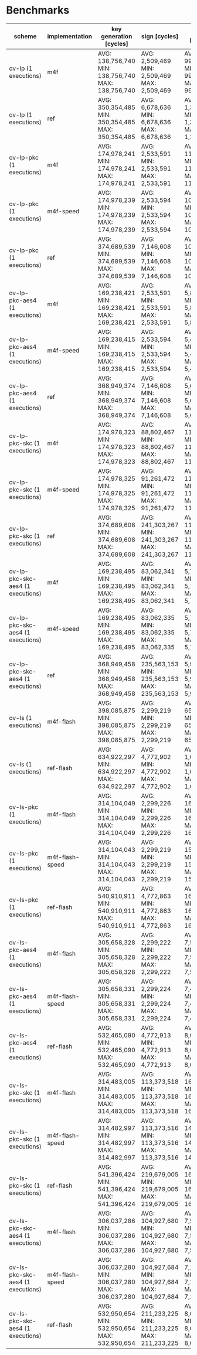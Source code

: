 # Benchmarks

| scheme | implementation | key generation [cycles] | sign [cycles] | verify [cycles] |
| ------ | -------------- | ----------------------- | ------------- | --------------- |
| ov-Ip (1 executions) | m4f | AVG: 138,756,740 <br /> MIN: 138,756,740 <br /> MAX: 138,756,740 | AVG: 2,509,469 <br /> MIN: 2,509,469 <br /> MAX: 2,509,469 | AVG: 998,985 <br /> MIN: 998,985 <br /> MAX: 998,985 |
| ov-Ip (1 executions) | ref | AVG: 350,354,485 <br /> MIN: 350,354,485 <br /> MAX: 350,354,485 | AVG: 6,678,636 <br /> MIN: 6,678,636 <br /> MAX: 6,678,636 | AVG: 1,303,273 <br /> MIN: 1,303,273 <br /> MAX: 1,303,273 |
| ov-Ip-pkc (1 executions) | m4f | AVG: 174,978,241 <br /> MIN: 174,978,241 <br /> MAX: 174,978,241 | AVG: 2,533,591 <br /> MIN: 2,533,591 <br /> MAX: 2,533,591 | AVG: 11,552,193 <br /> MIN: 11,552,193 <br /> MAX: 11,552,193 |
| ov-Ip-pkc (1 executions) | m4f-speed | AVG: 174,978,239 <br /> MIN: 174,978,239 <br /> MAX: 174,978,239 | AVG: 2,533,594 <br /> MIN: 2,533,594 <br /> MAX: 2,533,594 | AVG: 10,720,395 <br /> MIN: 10,720,395 <br /> MAX: 10,720,395 |
| ov-Ip-pkc (1 executions) | ref | AVG: 374,689,539 <br /> MIN: 374,689,539 <br /> MAX: 374,689,539 | AVG: 7,146,608 <br /> MIN: 7,146,608 <br /> MAX: 7,146,608 | AVG: 10,947,347 <br /> MIN: 10,947,347 <br /> MAX: 10,947,347 |
| ov-Ip-pkc-aes4 (1 executions) | m4f | AVG: 169,238,421 <br /> MIN: 169,238,421 <br /> MAX: 169,238,421 | AVG: 2,533,591 <br /> MIN: 2,533,591 <br /> MAX: 2,533,591 | AVG: 5,805,036 <br /> MIN: 5,805,036 <br /> MAX: 5,805,036 |
| ov-Ip-pkc-aes4 (1 executions) | m4f-speed | AVG: 169,238,415 <br /> MIN: 169,238,415 <br /> MAX: 169,238,415 | AVG: 2,533,594 <br /> MIN: 2,533,594 <br /> MAX: 2,533,594 | AVG: 5,420,706 <br /> MIN: 5,420,706 <br /> MAX: 5,420,706 |
| ov-Ip-pkc-aes4 (1 executions) | ref | AVG: 368,949,374 <br /> MIN: 368,949,374 <br /> MAX: 368,949,374 | AVG: 7,146,608 <br /> MIN: 7,146,608 <br /> MAX: 7,146,608 | AVG: 5,647,661 <br /> MIN: 5,647,661 <br /> MAX: 5,647,661 |
| ov-Ip-pkc-skc (1 executions) | m4f | AVG: 174,978,323 <br /> MIN: 174,978,323 <br /> MAX: 174,978,323 | AVG: 88,802,467 <br /> MIN: 88,802,467 <br /> MAX: 88,802,467 | AVG: 11,542,031 <br /> MIN: 11,542,031 <br /> MAX: 11,542,031 |
| ov-Ip-pkc-skc (1 executions) | m4f-speed | AVG: 174,978,325 <br /> MIN: 174,978,325 <br /> MAX: 174,978,325 | AVG: 91,261,472 <br /> MIN: 91,261,472 <br /> MAX: 91,261,472 | AVG: 11,434,554 <br /> MIN: 11,434,554 <br /> MAX: 11,434,554 |
| ov-Ip-pkc-skc (1 executions) | ref | AVG: 374,689,608 <br /> MIN: 374,689,608 <br /> MAX: 374,689,608 | AVG: 241,303,267 <br /> MIN: 241,303,267 <br /> MAX: 241,303,267 | AVG: 11,649,615 <br /> MIN: 11,649,615 <br /> MAX: 11,649,615 |
| ov-Ip-pkc-skc-aes4 (1 executions) | m4f | AVG: 169,238,495 <br /> MIN: 169,238,495 <br /> MAX: 169,238,495 | AVG: 83,062,341 <br /> MIN: 83,062,341 <br /> MAX: 83,062,341 | AVG: 5,787,334 <br /> MIN: 5,787,334 <br /> MAX: 5,787,334 |
| ov-Ip-pkc-skc-aes4 (1 executions) | m4f-speed | AVG: 169,238,495 <br /> MIN: 169,238,495 <br /> MAX: 169,238,495 | AVG: 83,062,335 <br /> MIN: 83,062,335 <br /> MAX: 83,062,335 | AVG: 5,740,053 <br /> MIN: 5,740,053 <br /> MAX: 5,740,053 |
| ov-Ip-pkc-skc-aes4 (1 executions) | ref | AVG: 368,949,458 <br /> MIN: 368,949,458 <br /> MAX: 368,949,458 | AVG: 235,563,153 <br /> MIN: 235,563,153 <br /> MAX: 235,563,153 | AVG: 5,909,504 <br /> MIN: 5,909,504 <br /> MAX: 5,909,504 |
| ov-Is (1 executions) | m4f-flash | AVG: 398,085,875 <br /> MIN: 398,085,875 <br /> MAX: 398,085,875 | AVG: 2,299,219 <br /> MIN: 2,299,219 <br /> MAX: 2,299,219 | AVG: 657,017 <br /> MIN: 657,017 <br /> MAX: 657,017 |
| ov-Is (1 executions) | ref-flash | AVG: 634,922,297 <br /> MIN: 634,922,297 <br /> MAX: 634,922,297 | AVG: 4,772,902 <br /> MIN: 4,772,902 <br /> MAX: 4,772,902 | AVG: 1,044,707 <br /> MIN: 1,044,707 <br /> MAX: 1,044,707 |
| ov-Is-pkc (1 executions) | m4f-flash | AVG: 314,104,049 <br /> MIN: 314,104,049 <br /> MAX: 314,104,049 | AVG: 2,299,226 <br /> MIN: 2,299,226 <br /> MAX: 2,299,226 | AVG: 16,042,825 <br /> MIN: 16,042,825 <br /> MAX: 16,042,825 |
| ov-Is-pkc (1 executions) | m4f-flash-speed | AVG: 314,104,043 <br /> MIN: 314,104,043 <br /> MAX: 314,104,043 | AVG: 2,299,219 <br /> MIN: 2,299,219 <br /> MAX: 2,299,219 | AVG: 15,459,859 <br /> MIN: 15,459,859 <br /> MAX: 15,459,859 |
| ov-Is-pkc (1 executions) | ref-flash | AVG: 540,910,911 <br /> MIN: 540,910,911 <br /> MAX: 540,910,911 | AVG: 4,772,863 <br /> MIN: 4,772,863 <br /> MAX: 4,772,863 | AVG: 16,409,381 <br /> MIN: 16,409,381 <br /> MAX: 16,409,381 |
| ov-Is-pkc-aes4 (1 executions) | m4f-flash | AVG: 305,658,328 <br /> MIN: 305,658,328 <br /> MAX: 305,658,328 | AVG: 2,299,222 <br /> MIN: 2,299,222 <br /> MAX: 2,299,222 | AVG: 7,583,263 <br /> MIN: 7,583,263 <br /> MAX: 7,583,263 |
| ov-Is-pkc-aes4 (1 executions) | m4f-flash-speed | AVG: 305,658,331 <br /> MIN: 305,658,331 <br /> MAX: 305,658,331 | AVG: 2,299,224 <br /> MIN: 2,299,224 <br /> MAX: 2,299,224 | AVG: 7,418,434 <br /> MIN: 7,418,434 <br /> MAX: 7,418,434 |
| ov-Is-pkc-aes4 (1 executions) | ref-flash | AVG: 532,465,090 <br /> MIN: 532,465,090 <br /> MAX: 532,465,090 | AVG: 4,772,913 <br /> MIN: 4,772,913 <br /> MAX: 4,772,913 | AVG: 8,009,254 <br /> MIN: 8,009,254 <br /> MAX: 8,009,254 |
| ov-Is-pkc-skc (1 executions) | m4f-flash | AVG: 314,483,005 <br /> MIN: 314,483,005 <br /> MAX: 314,483,005 | AVG: 113,373,518 <br /> MIN: 113,373,518 <br /> MAX: 113,373,518 | AVG: 16,059,174 <br /> MIN: 16,059,174 <br /> MAX: 16,059,174 |
| ov-Is-pkc-skc (1 executions) | m4f-flash-speed | AVG: 314,482,997 <br /> MIN: 314,482,997 <br /> MAX: 314,482,997 | AVG: 113,373,516 <br /> MIN: 113,373,516 <br /> MAX: 113,373,516 | AVG: 14,907,147 <br /> MIN: 14,907,147 <br /> MAX: 14,907,147 |
| ov-Is-pkc-skc (1 executions) | ref-flash | AVG: 541,396,424 <br /> MIN: 541,396,424 <br /> MAX: 541,396,424 | AVG: 219,679,005 <br /> MIN: 219,679,005 <br /> MAX: 219,679,005 | AVG: 16,437,913 <br /> MIN: 16,437,913 <br /> MAX: 16,437,913 |
| ov-Is-pkc-skc-aes4 (1 executions) | m4f-flash | AVG: 306,037,286 <br /> MIN: 306,037,286 <br /> MAX: 306,037,286 | AVG: 104,927,680 <br /> MIN: 104,927,680 <br /> MAX: 104,927,680 | AVG: 7,571,510 <br /> MIN: 7,571,510 <br /> MAX: 7,571,510 |
| ov-Is-pkc-skc-aes4 (1 executions) | m4f-flash-speed | AVG: 306,037,280 <br /> MIN: 306,037,280 <br /> MAX: 306,037,280 | AVG: 104,927,684 <br /> MIN: 104,927,684 <br /> MAX: 104,927,684 | AVG: 7,157,320 <br /> MIN: 7,157,320 <br /> MAX: 7,157,320 |
| ov-Is-pkc-skc-aes4 (1 executions) | ref-flash | AVG: 532,950,654 <br /> MIN: 532,950,654 <br /> MAX: 532,950,654 | AVG: 211,233,225 <br /> MIN: 211,233,225 <br /> MAX: 211,233,225 | AVG: 8,080,027 <br /> MIN: 8,080,027 <br /> MAX: 8,080,027 |
